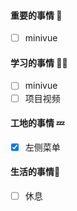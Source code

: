 

#### 重要的事情 🍎

- [ ] minivue

#### 学习的事情 🧑‍💻

- [ ] minivue
- [ ] 项目视频

#### 工地的事情 💤

- [x] 左侧菜单

#### 生活的事情🍒

- [ ] 休息


